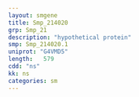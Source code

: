 ```yaml
---
layout: smgene
title: Smp_214020
grp: Smp_21
description: "hypothetical protein"
smp: Smp_214020.1
uniprot: "G4VMD5"
length:   579
cdd: "ns"
kk: ns
categories: sm
---
```

